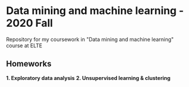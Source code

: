# Data mining and machine learning - 2020 Fall
Repository for my coursework in "Data mining and machine learning" course at ELTE
## Homeworks
**1. Exploratory data analysis**
**2. Unsupervised learning & clustering**

